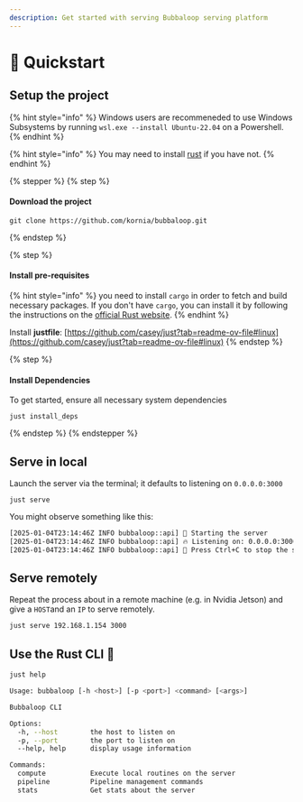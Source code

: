 ```yaml
---
description: Get started with serving Bubbaloop serving platform
---
```


# 🚀 Quickstart

## Setup the project

{% hint style="info" %}
Windows users are recommeneded to use Windows Subsystems by running `wsl.exe --install Ubuntu-22.04` on a Powershell.
{% endhint %}

{% hint style="info" %}
You may need to install [rust](https://www.rust-lang.org/tools/install) if you have not.
{% endhint %}

{% stepper %}
{% step %}
#### Download the project

```
git clone https://github.com/kornia/bubbaloop.git
```
{% endstep %}

{% step %}
#### Install pre-requisites

{% hint style="info" %}
you need to install `cargo` in order to fetch and build necessary packages. If you don't have `cargo`, you can install it by following the instructions on the [official Rust website](https://www.rust-lang.org/tools/install).
{% endhint %}

Install **justfile**: [https://github.com/casey/just?tab=readme-ov-file#linux](https://github.com/casey/just?tab=readme-ov-file#linux)
{% endstep %}

{% step %}
#### Install Dependencies

To get started, ensure all necessary system dependencies

```
just install_deps
```
{% endstep %}
{% endstepper %}

## Serve in local

Launch the server via the terminal; it defaults to listening on `0.0.0.0:3000`

```
just serve
```

You might observe something like this:

```bash
[2025-01-04T23:14:46Z INFO bubbaloop::api] 🚀 Starting the server
[2025-01-04T23:14:46Z INFO bubbaloop::api] 🔥 Listening on: 0.0.0.0:3000
[2025-01-04T23:14:46Z INFO bubbaloop::api] 🔧 Press Ctrl+C to stop the server
```

## Serve remotely

Repeat the process about in a remote machine (e.g. in Nvidia Jetson) and give a `HOST`and an `IP` to serve remotely.

```bash
just serve 192.168.1.154 3000
```

## Use the Rust CLI :crab:

```bash
just help
```

```bash
Usage: bubbaloop [-h <host>] [-p <port>] <command> [<args>]

Bubbaloop CLI

Options:
  -h, --host        the host to listen on
  -p, --port        the port to listen on
  --help, help      display usage information

Commands:
  compute           Execute local routines on the server
  pipeline          Pipeline management commands
  stats             Get stats about the server
```

